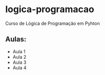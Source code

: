 # logica-programacao
 Curso de Lógica de Programação em Pyhton

## Aulas:
- Aula 1
- Aula 2
- Aula 3
- Aula 4
